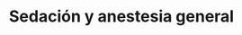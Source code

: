 ---
templateKey: specialties-page
language: es
title: Sedación y anestesia general
redirects: /en/specialties/sedation-and-general-anesthesia/

# Hero Section
hero:
  display: true
  type: default
  image: /img/hero-sedation-and-general-anesthesia.jpg
  parallax: false
  title: >
    <span class="bebas" style="font-family:Bebas Neue Bold;color:white;font-weight:lighter">Sedación y Anestesia General</span>
  indicator: false
  halfSize: true

# Heading Section 
specialtiesHeading:
  display: true
  img: /img/icon-sedation-and-general-anesthesia.png
  content: Sus principales objetivos son los de garantizar el bienestar y confort del paciente, suprimiendo por completo el dolor, el malestar físico y el estrés psicológico asociado a cualquier acto médico o quirúrgico.

# Aside section
paragraphSection:
  body: >
    <p>
      A pesar de todos los avances que ha experimentado la Odontología en los
      últimos años,
      <strong>
        el miedo y la ansiedad provocados por el tratamiento dental continúan siendo
        dos aspectos muy comunes en los pacientes de todo el mundo.
      </strong>
      Tanto así, que a través de estudios estadísticos recientes se ha podido
      demostrar que hasta un 25% de los adultos evitan o postergan concurrir a la
      consulta del Odontólogo por temor a sufrir dolor, constituyendo la
      circunstancia una verdadera barrera psicológica que impide, en ocasiones,
      recibir la atención necesaria y preservar la salud oral. Y aunque las
      estrategias de manejo del comportamiento son útiles en la gran mayoría de los
      casos, no son siempre efectivas, sobre todo al enfrentar
      <strong>
        a individuos excesivamente nerviosos, aprensivos o que presenten
        discapacidades que les impidan cooperar.
      </strong>
      Sus principales objetivos son los de garantizar el bienestar y confort del
      paciente, suprimiendo por completo el dolor, el malestar físico y el estrés
      psicológico asociado a cualquier acto médico o quirúrgico.
    </p>

    <p>
      Y es precisamente en esas vicisitudes, en las que la interacción entre el
      profesional y el doliente falla, y en las que las técnicas de
      acondicionamiento habituales parecen no funcionar, en las que se debe
      considerar la posibilidad de aplicar recursos clínicos alternativos para
      MANEJAR LA ANSIEDAD y el estrés preoperatorio.
    </p>

    <p>
      <strong>Actualmente, la anestesia local por infiltración continúa siendo, sin
        discusión alguna, el método más sencillo, frecuente y efectivo para
        dispensar y asegurar un tratamiento dental libre de dolor</strong>
      , sin embargo; es también incuestionable el hecho de que es un procedimiento
      que per se puede causar incomodidad y rechazo, debido a la necesidad de
      aplicar una o varias inyecciones dentro de la boca.
    </p>

    <p>
      Y es definitivamente en esas situaciones, en las que ni siquiera es posible
      tolerar una punción, en las que debemos recurrir a otras técnicas anestésicas
      como
      <strong> la sedación consciente, que representa una opción farmacológica válida, pertinente y muy eficaz para el control del miedo, el estrés y el dolor</strong>
      ; viabilizando el tratamiento odontológico y evitando las típicas confrontaciones con el paciente pediátrico o adulto hipersensible. Además, una EXPERIENCIA ATRAUMÁTICA, prácticamente garantizará el retorno voluntario de estas personas a sus controles periódicos de rutina durante la infancia y la edad adulta.
    </p>
    
  image: /img/aside-sedation-and-general-anesthesia.jpg

# Quote Section
quote:
  title: ''
  body: >
    Tanto la Sedación Consciente (SC) como la Anestesia General (AG), son procedimientos seguros y confiables, claro está, siempre y cuando se practiquen en condiciones ideales de infraestructura y dotación clínica, y por supuesto; bajo la responsabilidad de un equipo médico altamente especializado.
  author: Dr. Castor José Garabán Povea 
  footer:
    position: Cirujano Bucal
    clinic: DENTAL VIP, Especialidades Odontológicas s.c.

# Parallax Section
plainParallax:
  image: /img/parallax-sedation-and-general-anesthesia.jpg

# Faq Section
faq:
  title:  Preguntas Frecuentes
  blocks:
    - questions:

      - question: Entre la anestesia local y general, ¿cuál es preferible?
        answer: >
          <p>Por su gran efectividad, seguridad y ausencia casi absoluta de efectos secundarios, la anestesia local troncular o infiltrativa es la de elección para las intervenciones de rutina en Odontología y de cirugía oral menor en medios ambulatorios, mientras que la sedación consciente inhalatoria o con narcóticos intravenosos es la mejor opción para pacientes especiales o excesivamente aprensivos. La anestesia general solo es necesaria en los casos de cirugía mayor como la ortognática y maxilofacial.</p>
      - question: ¿En qué consiste la anestesia general?
        answer: >
          <p>La AG se puede definir como la intoxicación inducida, controlada y reversible del sistema nervioso central que produce inconsciencia, amnesia temporal, analgesia, pérdida de la sensibilidad, relajación muscular y supresión de los reflejos autónomos y sensoriales. Las drogas que se suministran cuentan con propiedades hipnóticas y pueden aplicarse de distintas maneras, pero generalmente suelen utilizarse las vías inhalatoria y endovenosa. </p>
      - question: ¿Qué es la sedación consciente?
        answer: >
          <p>Es una técnica anestésica en la que se administra a los pacientes la combinación de uno o varios medicamentos que provocan una leve depresión del sistema nervioso central, sin pérdida de la consciencia, pero con alteración de la misma. Tiene efecto sobre el dolor, ya que al disminuir la ansiedad se eleva el umbral doloroso, facilita la administración del anestésico local sin que la persona se entere y, a la dosis correcta, produce también amnesia; de forma que el paciente tenga poco o nada que recordar del procedimiento.</p>
      - question: ¿Cuál es la diferencia entre ambas y cuál es mejor?
        answer: >
          <p>Básicamente que en la sedación se preservan los reflejos, el control de la respiración y la capacidad de respuesta a los estímulos táctiles y verbales. En la anestesia general el paciente está dormido en un sueño profundo, y se requieren frecuentemente la protección de la vía aérea y la ventilación asistida. Además, la función cardiovascular suele verse también alterada, por lo que se hace pertinente la constante monitorización de los signos vitales. Ninguna es mejor que otra, y simplemente cada una tiene sus indicaciones. En Odontología, la anestesia general para los procedimientos más extensos, complejos e invasivos, como la Cirugía Maxilofacial o colocación de Implantes Cigomáticos por ejemplo; y la sedación, para la gran mayoría de las intervenciones orales en circunstancias particulares.<p>
      - question: ¿Cuáles fármacos suelen utilizarse para sedar a un paciente?
        answer: >
          <p>Oxido Nitroso combinado con Oxígeno (N2O:O2) por vía inhalatoria, y por la endovenosa las Benzodiazepinas  como el Diazepam y el Midazolam, el Propofol, Tiopental Sódico, Fentanilo, Ketamina, Etomidato y/o cualquier combinación de ellos. Además, el anestésico local de preferencia, usualmente los pertenecientes al grupo amida; como la Lidocaína o Mepivacaína.</p>
      - question: ¿Es la sedación un procedimiento 100% seguro?
        answer: >
          <p>La realización de cualquier acto médico puede tener siempre efectos adversos o indeseables, y la SC no es la excepción. Dentro de los posibles riesgos podemos encontrar las reacciones alérgicas, aspiración de secreciones a nivel pulmonar, hipoxia, hipoventilación, obstrucción de la vía aérea por cuerpos extraños y reacciones anómalas del sistema nervioso autónomo. Sin embargo, las complicaciones mencionadas rara vez se presentan, y en tal caso, la presencia de un Anestesiólogo garantizará una rápida y segura resolución de las mismas.</p>
      - question: ¿Existen contraindicaciones a esta técnica de anestesia?
        answer: >
          <p>Realmente pocas, entre las que encontramos: historia de hipersensibilidad previa al procedimiento, insuficiencia respiratoria, insuficiencia hepática grave, embarazo, lactancia, alcoholismo, uso de estupefacientes, enfermedades psicóticas, oclusiones intestinales, algunos casos de glaucoma y/o cualquier otra condición sistémica que contraindique el uso de narcóticos.</p>
      - question: Si soy muy nervioso y solo me voy a arreglar una muela, ¿pueden dormirme completo?
        answer: >
          <p> Por supuesto que sí, sin embargo, habría que valorar muy bien si el coste y complejidad del tratamiento le compensarían verdaderamente en un caso tan sencillo como ese. Lo correcto es que antes de considerar la sedación, se hace pertinente agotar todos los medios persuasivos y relativos al condicionamiento de la conducta, los cuales muchas veces logran minimizar los niveles de ansiedad y modificar radicalmente la disposición hacia el tratamiento.</p>
      - question: ¿En qué casos es entonces recomendable una sedación o una anestesia más profunda?
        answer: >
          <p>Verdaderamente no existe un claro consenso sobre las indicaciones para la utilización de estas técnicas en Odontología, sin embargo, dependen del análisis objetivo y subjetivo de múltiples factores asociados con el paciente, el profesional y el tratamiento. Dentro de las indicaciones más comunes encontramos: </p>
          <ol>
            <li>Niños o adultos con experiencias previas médico-odontológicas traumatizantes, y en los que no es posible lograr una comunicación positiva ni la cooperación necesaria para el tratamiento.</li>
            <li>Pacientes alérgicos a los anestésicos locales.</li>
            <li>Niños y adultos con discrasias sanguíneas, ya que la anestesia infiltrativa o troncular podría provocar hemorragias en los espacios látero-faríngeos.</li>
            <li>Personas con retraso mental, trastornos psicomotores, genéticos o musculoesqueléticos, que impidan el tratamiento convencional en estado de consciencia.</li>
            <li>Pacientes con cardiopatías congénitas en los que se vaya a practicar un tratamiento extenso o que contemple la remoción de procesos sépticos dentarios, restauraciones múltiples o de cirugía maxilofacial.</li>
            <li>Pacientes médicamente comprometidos y que su condición general requiera alivio de la ansiedad para prevenir riesgos mayores. </li>
            <li>Situaciones en las que determinemos que la anestesia local no logrará el efecto deseado por el tamaño, ubicación de la lesión y/o duración del procedimiento; como por ejemplo, la colocación de implantes múltiples en ambos maxilares.</li>
            <li>Pacientes odontofóbicos o con verdadero pánico al Odontológo.</li>
          </ol>
      - question: ¿Pueden producir estas intervenciones algún efecto secundario?
        answer: >
          <p>Es muy difícil, ya que generalmente los fármacos se emplean con dosis muy bien controladas que se metabolizan por completo en poco tiempo, permitiendo que el paciente despierte con total normalidad, como si de una larga siesta se tratase. No obstante, para dar el alta, la persona debe estar consciente y orientada, hemodinámica y respiratoriamente estable y sin necesidad de ayuda para la marcha.</p>
    - questions:

      - question: ¿Es necesario hacer algún tipo de estudio o evaluación previa?
        answer: >
          <p>La valoración preanestésica (VPA) es un protocolo de estudio que permite la evaluación del estado físico y de riesgo del paciente, para luego establecer un plan anestésico de acuerdo con sus condiciones particulares y reducir así la posibilidad de complicaciones. La VPA es obligatoria, ha demostrado su importancia y trascendencia en el campo de la anestesiología y es un elemento principal de seguridad en la atención médica. Estudios recientes han demostrado que la falta de valoración del estado de los pacientes anestésicos influye en el 70% de los accidentes intraoperatorios y fueron la causa de algunos fallecimientos ocurridos.La consulta preoperatoria debe tener lugar varios días antes de la intervención programada. El lapso previsto debe permitir la realización de las pruebas complementarias e interconsultas externas pertinentes, sesiones de terapia respiratoria en caso de ser requeridas, la abstinencia de tabaco y/o alcohol, e incluso, la administración de algún aporte nutricional específico.</p>
      - question: ¿Puede aplicarse la SC libremente en el consultorio dental?
        answer: >
          <p>¡A NUESTRO CRITERIO JAMÁS!, a menos que el centro cuente con instalaciones, equipos y materiales que garanticen un apropiado cuidado del paciente, y que incluyan al menos: un ambiente de quirófano anexo al salón dental, aparatos y equipos de anestesia, vías aéreas artificiales y tubos endotraqueales de todos los diámetros, catéteres intravenosos, válvulas y bolsas de asistencia respiratoria, máscaras laríngeas de todos los tamaños, cánulas orofaríngeas y nasofaríngeas de variadas dimensiones, cilindros de gas medicinal, sistema avanzado de monitorización, electrocardiógrafo, laringoscopio y video laringoscopio, fibrobroncoscopio para intubaciones difíciles, estimulador de nervios periféricos, sistemas de suministro de oxígeno, sistema de purificación de gases, sistema de aspiración, equipos de reanimación cardiopulmonar (RCP), sala de recuperación y planta eléctrica de emergencia con autonomía mínima de 3 horas continuas. Además, en los casos de AG, es imprescindible que la sala de operaciones se encuentre integrada a una clínica privada u hospital de envergadura, que cuente con terapia intensiva, un equipo médico multidisciplinar permanente y el personal auxiliar capacitado para atender cualquier posible eventualidad. 
          Con sinceridad, no conocemos en nuestra ciudad capital ninguna clínica dental que cumpla al 100% con estas demandas y que esté verdaderamente en capacidad de proporcionar un ambiente seguro y eficaz para los tratamientos con sedación, y menos aún, con anestesia general. En DENTAL VIP jamás ponemos en riesgo la vida de nuestros pacientes y siempre preferimos intervenir estos casos en espacios físicos ajenos a nuestra infraestructura habitual.  </p>
      - question: ¿Qué medidas de seguridad o de precaución debo tomar?
        answer: >
          <p>Básicamente el ayuno, para evitar la regurgitación y aspiración pulmonar del contenido gástrico tras la inducción de la anestesia, durante el transcurrir del procedimiento o en el postoperatorio inmediato. Los protocolos actuales de ayuno preoperatorio coinciden en la duración del lapso de tiempo durante el cual no debe ingerirse sustancia alguna, e indican, 2 horas para los líquidos claros y 6 para los alimentos más sólidos. Entiéndase por líquidos claros solo el agua, zumo de frutas sin pulpa, bebidas carbonatadas, té claro y café negro.</p>
      - question: ¿Debe estar siempre presente un Médico Anestesiólogo?
        answer: >
          <p>¡POR SUPUESTO! La responsabilidad de un paciente bajo sedación debe estar siempre a cargo de un Médico Especialista en anestesiología, reanimación y terapia del dolor, con experiencia en técnicas infiltrativas, habilidad de titular las drogas que se administren y experticia en el manejo de la vía aérea, monitoreo de las constantes vitales y aplicación de técnicas de resucitación. La presencia de un Anestesiólogo puede significar la diferencia entre la vida y la muerte, así de claro. </p>
      - question: ¿Deben entubarme y colocarme un respirador artificial?
        answer: >
          <p>Solo en los casos de anestesia general. Sin embargo, al aplicar una SC, se deben tener siempre a mano todos los recursos profesionales y de soporte vital que permitan hacer frente a cualquier eventualidad y salvaguardar la vida del paciente, y entre los cuales, los tubos endotraqueales y dispositivos de ventilación mecánica son indispensables.</p>
      - question: ¿Son muy elevados los costos de este tipo de anestesia?
        answer: >
          <p>Indudablemente suman a la cuenta y elevan el importe final del tratamiento. La ocupación y uso de una infraestructura verdaderamente diseñada y equipada a tal fin, la intervención de un Médico Anestesiólogo con su personal auxiliar y el traslado de los equipos y materiales dentales necesarios para cumplir el objetivo terapéutico, son variables que tendrán siempre un considerable impacto económico.</p>
      - question: Si me van a sedar, ¿puedo ir solo o debo ir acompañado?
        answer: >
          <p>Es necesario ir siempre acompañado, ya que es muy útil y reconfortante recibir apoyo físico y emocional luego del procedimiento, y además, imprescindible delegar la responsabilidad del traslado al lugar de residencia. Luego de una sedación, son frecuentes los sentimientos de torpeza, confusión y desorientación. </p>
      - question: ¿Cuánto tiempo tardaré en despertarme luego de la intervención?
        answer: >
          <p>La sedación consciente es una técnica que permite el rápido retorno del paciente a su estado de normalidad, lo que hace posible darlo de alta sin mayores demoras luego de terminar el procedimiento. Sin embargo, es común experimentar cierto grado de somnolencia y cansancio, razón por la cual recomendamos esperar, al menos, una hora antes de abandonar las instalaciones. </p>
      - question: ¿Qué cuidados postoperatorios debo tener?
        answer: >
          <p>Básicamente posponer por 24 horas cualquier actividad que requiera de coordinación mental, balance o equilibrio, tales como; conducir, operar maquinarias, hacer cálculos complejos o cualquier otra función que demande precisión psicomotriz.</p>
      - question: ¿Es necesario guardar algún tipo de reposo?
        answer: >
          <p>Ninguno adicional al que amerite el postoperatorio anestésico de rutina (24 horas) y el tratamiento dental dispensado.</p>

# Clinic Cases
clinicCases:
  title: Cirugía Bucal - Casos Clínicos
  items:
    - image: /img/clinic-cases-sedation-and-general-anesthesia-es-01-thumb.jpg
      title: > 
        <h6>Exposición de implantes Dentales </h6>
    - image: /img/clinic-cases-sedation-and-general-anesthesia-es-02-thumb.jpg
      title: >
        <h6>Extracción de Cordal Inferior </h6>
    - image: /img/clinic-cases-sedation-and-general-anesthesia-es-03-thumb.jpg
      title: >
        <h6>Exodoncia, Injerto de Hueso e Implante Inmediato </h6>
    - image: /img/clinic-cases-sedation-and-general-anesthesia-es-04-thumb.jpg
      title: >
        <h6>Extracciones Múltiples </h6>
    - image: /img/clinic-cases-sedation-and-general-anesthesia-es-05-thumb.jpg
      title: >
        <h6>Frenilectomía </h6>
    - image: /img/clinic-cases-sedation-and-general-anesthesia-es-06-thumb.jpg
      title: >
        <h6>Regeneración ósea con hueso autólogo </h6>
    - image: /img/clinic-cases-sedation-and-general-anesthesia-es-07-thumb.jpg
      title: >
        <h6>Exposición de Canino Incluído </h6>
    - image: /img/clinic-cases-sedation-and-general-anesthesia-es-08-thumb.jpg
      title: >
        <h6>Sinus Lift </h6>
    - image: /img/clinic-cases-sedation-and-general-anesthesia-es-09-thumb.jpg
      title: >
        <h6>Biopsia Excisional </h6>
    - image: /img/clinic-cases-sedation-and-general-anesthesia-es-10-thumb.jpg
      title: >
        <h6>Apicectomía </h6>
    - image: /img/clinic-cases-sedation-and-general-anesthesia-es-11-thumb.jpg 
      title: >
        <h6>Implantología con Plasma Rico en Fibrina <em>(PRF)</em> </h6>
    - image: /img/clinic-cases-sedation-and-general-anesthesia-es-12-thumb.jpg
      title: >
        <h6>Eliminación de Torus Mandibulares </h6>
    - image: /img/clinic-cases-sedation-and-general-anesthesia-es-13-thumb.jpg
      title: >
        <h6>Elevación de Seno Maxilar e Implantes Dentales </h6>
    - image: /img/clinic-cases-sedation-and-general-anesthesia-es-14-thumb.jpg
      title: >
        <h6>Regeneración Tisular Guiada </h6>
    - image: /img/clinic-cases-sedation-and-general-anesthesia-es-15-thumb.jpg
      title: >
        <h6>Reconstrucción de Tabla Ósea Vestibular </h6>
    - image: /img/clinic-cases-sedation-and-general-anesthesia-es-16-thumb.jpg
      title: >
        <h6>Extracción Simple de Restos Radiculares </h6>
    - image: /img/clinic-cases-sedation-and-general-anesthesia-es-17-thumb.jpg
      title: >
        <h6>Resección Quirúrgica de Lesión Fibromatosa </h6>
    - image: /img/clinic-cases-sedation-and-general-anesthesia-es-18-thumb.jpg
      title: >
        <h6>Pilar de Cicatrización </h6>

  lightbox:
    placeholder: ''
    type: ''
    images: 
      - image: /img/clinic-cases-sedation-and-general-anesthesia-es-01.jpg
      - image: /img/clinic-cases-sedation-and-general-anesthesia-es-02.jpg
      - image: /img/clinic-cases-sedation-and-general-anesthesia-es-03.jpg
      - image: /img/clinic-cases-sedation-and-general-anesthesia-es-04.jpg
      - image: /img/clinic-cases-sedation-and-general-anesthesia-es-05.jpg
      - image: /img/clinic-cases-sedation-and-general-anesthesia-es-06.jpg
      - image: /img/clinic-cases-sedation-and-general-anesthesia-es-07.jpg
      - image: /img/clinic-cases-sedation-and-general-anesthesia-es-08.jpg
      - image: /img/clinic-cases-sedation-and-general-anesthesia-es-09.jpg
      - image: /img/clinic-cases-sedation-and-general-anesthesia-es-10.jpg
      - image: /img/clinic-cases-sedation-and-general-anesthesia-es-11.jpg
      - image: /img/clinic-cases-sedation-and-general-anesthesia-es-12.jpg
      - image: /img/clinic-cases-sedation-and-general-anesthesia-es-13.jpg
      - image: /img/clinic-cases-sedation-and-general-anesthesia-es-14.jpg
      - image: /img/clinic-cases-sedation-and-general-anesthesia-es-15.jpg
      - image: /img/clinic-cases-sedation-and-general-anesthesia-es-16.jpg
      - image: /img/clinic-cases-sedation-and-general-anesthesia-es-17.jpg
      - image: /img/clinic-cases-sedation-and-general-anesthesia-es-18.jpg

# Responsive Aside Paragraphs
asides:
  display: false
  sections:
    - align: right
      title: >
        <h3>''</h3>
      content: >
        <p>''</p>
      image: /img/professionals-dr-castor-jose-garaban-povea.png
      footer:
        display: true
        image:
          src: /img/professionals-dr-castor-jose-garaban-povea-studies.jpg
          display: true
        button:
          text: ''
          to: ''
          display: false
  
# Testimonial Section
lightQuote:
  color: '#fff'
  display: true
  img:
    ld: /img/quotes-phillosophy.jpg
    pt: /img/quotes-sedation-and-general-anesthesia-portrait.jpg
  content: COMO EN MUCHAS PERSONAS DE MI GENERACIÓN, EL MIEDO A LOS ODONTÓLOGOS SE PRODUJO POR UNA PÉSIMA EXPERIENCIA EN LA NIÑEZ, PERO GRACIAS A LA SEDACIÓN, PERDÍ EL PÁNICO Y ME HE PODIDO COLOCAR VARIOS IMPLANTES DENTALES.”
  
# Contact Form
form:
  title: ¡Consúltenos Ahora Mismo!
  img: /img/parallax-form-specialties.png

# Procedures Section
procedures:
  display: true
  title: ¡Dele a su Salud el Valor que se Merece!
  procedures:
    - title: Instalaciones
      to: /la-clinica/instalaciones/
      img: /img/procedures-facilities.jpg
    - title: Tecnología
      to: /la-clinica/tecnologia/
      img: /img/procedures-technology.jpg
    - title: Profesionales
      to:  /profesionales/
      img: /img/procedures-professionals.png
---